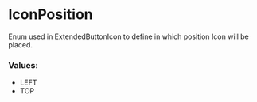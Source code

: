 # IconPosition

Enum used in ExtendedButtonIcon to define in which position Icon will be placed.

### Values: 

* LEFT
* TOP
